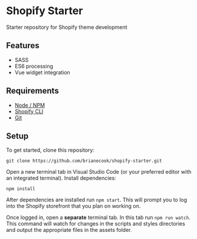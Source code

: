 # Shopify Starter

Starter repository for Shopify theme development

## Features

- SASS
- ES6 processing
- Vue widget integration

## Requirements
- [Node / NPM](https://nodejs.org/en)
- [Shopify CLI](https://shopify.dev/themes/tools/cli)
- [Git](https://git-scm.com)

## Setup

To get started, clone this repository:

```
git clone https://github.com/brianecook/shopify-starter.git
```

Open a new terminal tab in Visual Studio Code (or your preferred editor with an integrated terminal). Install dependencies:

```
npm install
```

After dependencies are installed run `npm start`. This will prompt you to log into the Shopify storefront that you plan on working on.

Once logged in, open a **separate** terminal tab. In this tab run `npm run watch`. This command will watch for changes in the scripts and styles directories and output the appropriate files in the assets folder.
